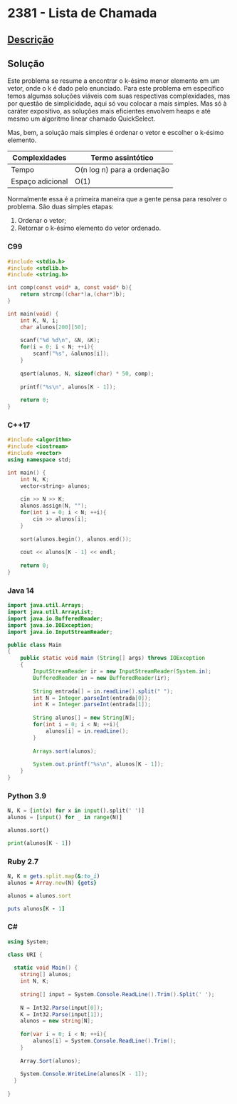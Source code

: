 # 2381 - Lista de Chamada

## [Descrição](https://www.beecrowd.com.br/judge/pt/problems/view/2381)

## Solução

Este problema se resume a encontrar o k-ésimo menor elemento em um vetor, onde o k é dado pelo enunciado. Para este problema em específico temos algumas soluções viáveis com suas respectivas complexidades, mas por questão de simplicidade, aqui só vou colocar a mais simples. Mas só à caráter expositivo, as soluções mais eficientes envolvem heaps e até mesmo um algoritmo linear chamado QuickSelect.

Mas, bem, a solução mais simples é ordenar o vetor e escolher o k-ésimo elemento.

| Complexidades    | Termo assintótico           |
| ---------------- | --------------------------- |
| Tempo            | O(n log n) para a ordenação |
| Espaço adicional | O(1)                        |

Normalmente essa é a primeira maneira que a gente pensa para resolver o problema. São duas simples etapas:

1. Ordenar o vetor;
2. Retornar o k-ésimo elemento do vetor ordenado.

### C99
```c
#include <stdio.h>
#include <stdlib.h>
#include <string.h>

int comp(const void* a, const void* b){
	return strcmp((char*)a,(char*)b);
}

int main(void) {
	int K, N, i;
	char alunos[200][50];
	
	scanf("%d %d\n", &N, &K);
	for(i = 0; i < N; ++i){
		scanf("%s", &alunos[i]);
	}
	
	qsort(alunos, N, sizeof(char) * 50, comp);
	
	printf("%s\n", alunos[K - 1]);
	
	return 0;
}
```

### C++17
```cpp
#include <algorithm>
#include <iostream>
#include <vector>
using namespace std;

int main() {
	int N, K;
	vector<string> alunos;
	
	cin >> N >> K;
	alunos.assign(N, "");
	for(int i = 0; i < N; ++i){
		cin >> alunos[i];
	}
	
	sort(alunos.begin(), alunos.end());
	
	cout << alunos[K - 1] << endl;
	
	return 0;
}
```

### Java 14
```java
import java.util.Arrays;
import java.util.ArrayList;
import java.io.BufferedReader;
import java.io.IOException;
import java.io.InputStreamReader;

public class Main
{
	public static void main (String[] args) throws IOException
	{
		InputStreamReader ir = new InputStreamReader(System.in);
		BufferedReader in = new BufferedReader(ir);
		
		String entrada[] = in.readLine().split(" ");
		int N = Integer.parseInt(entrada[0]);
		int K = Integer.parseInt(entrada[1]);
		
		String alunos[] = new String[N];
		for(int i = 0; i < N; ++i){
			alunos[i] = in.readLine();
		}
		
		Arrays.sort(alunos);
		
		System.out.printf("%s\n", alunos[K - 1]);
	}
}
```

### Python 3.9
```python
N, K = [int(x) for x in input().split(' ')]
alunos = [input() for _ in range(N)]

alunos.sort()

print(alunos[K - 1])
```

### Ruby 2.7
```ruby
N, K = gets.split.map(&:to_i)
alunos = Array.new(N) {gets}

alunos = alunos.sort

puts alunos[K - 1]
```

### C#
```csharp
using System;

class URI {
    
  static void Main() {
    string[] alunos;
    int N, K;
    
    string[] input = System.Console.ReadLine().Trim().Split(' ');
    
    N = Int32.Parse(input[0]);
    K = Int32.Parse(input[1]);
    alunos = new string[N];
    
    for(var i = 0; i < N; ++i){
        alunos[i] = System.Console.ReadLine().Trim();
    }
    
    Array.Sort(alunos);
    
    System.Console.WriteLine(alunos[K - 1]);
  }
  
}
```